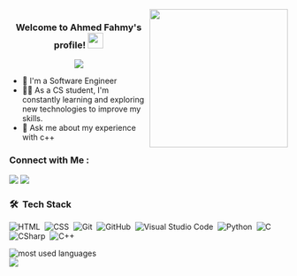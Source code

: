 

<img width="250" align="right" src="https://c.tenor.com/_DOBjnGspYAAAAAM/code-coding.gif">

<h3 align="center">
  Welcome to Ahmed Fahmy's profile!
  <img src="https://media.giphy.com/media/hvRJCLFzcasrR4ia7z/giphy.gif" width="28">
</h3>

<!-- Typing SVG by DenverCoder1 - https://github.com/DenverCoder1/readme-typing-svg -->
<p align="center">
  <a href="https://github.com/DenverCoder1/readme-typing-svg"><img src="https://readme-typing-svg.herokuapp.com/?lines=Computer%20Vision%20Developer;Always%20learning%20new%20things&font=Fira%20Code&center=true&width=540&height=60&color=00ff00&vCenter=true&size=22"></a>
</p> 

- 🏢 I'm a Software Engineer 
- 👨‍💻 As a CS student, I'm constantly learning and exploring new technologies to improve my skills.
- 💬 Ask me about my experience with c++ 



### Connect with Me :

<a href="https://www.linkedin.com/in/ahmed-fahmy-174191260/" target="_blank"><img src="https://img.shields.io/badge/-Ahmed%20Fahmy-0077B5?style=for-the-badge&logo=Linkedin&logoColor=white"/></a>
<a href="https://t.me/A7medFahmy8" target="_blank"><img src="https://img.shields.io/badge/-ahmed%20fahmy-0077B5?style=for-the-badge&logo=Telegram&logoColor=white"/></a>
### 🛠 &nbsp;Tech Stack

![HTML](https://img.shields.io/badge/-HTML-05122A?style=flat&logo=HTML5)&nbsp;
![CSS](https://img.shields.io/badge/-CSS-05122A?style=flat&logo=CSS3&logoColor=1572B6)&nbsp;
![Git](https://img.shields.io/badge/-Git-05122A?style=flat&logo=git)&nbsp;
![GitHub](https://img.shields.io/badge/-GitHub-05122A?style=flat&logo=github)&nbsp;
![Visual Studio Code](https://img.shields.io/badge/-Visual%20Studio%20Code-05122A?style=flat&logo=visual-studio-code&logoColor=007ACC)&nbsp;
![Python](https://img.shields.io/badge/-Python%20-05122A?style=flat&logo=python)&nbsp;
![C](https://img.shields.io/badge/-%20-05122A?style=flat&logo=C)&nbsp;
![CSharp](https://img.shields.io/badge/-%20-05122A?style=flat&logo=Csharp)&nbsp;
![C++](https://img.shields.io/badge/-%20-05122A?style=flat&logo=Cplusplus)&nbsp;



<img align="left" src="https://github-readme-stats.vercel.app/api/top-langs?username=Ahmedfahmy8308&show_icons=true&locale=en&layout=compact&theme=radical" alt="most used languages" />
<br>
<a href="https://komarev.com/ghpvc/?username=Ahmedfahmy8308&style=for-the-badge">
    <img src="https://komarev.com/ghpvc/?username=Ahmedfahmy8308&style=for-the-badge">
</a>
